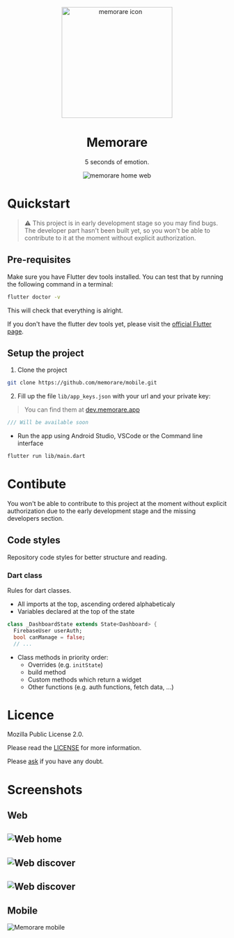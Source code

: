 <p align="middle">
  <img src="./assets/images/icon-512.png" title="memorare icon" width="254"/>
</p>

<h1 align="middle">Memorare</h1>

<p align="middle">5 seconds of emotion.</p>

<p align="middle">
  <img src="./screenshots/home_quote.png" title="memorare home web" />
</p>

# Quickstart

> ⚠️ This project is in early development stage so you may find bugs. The developer part hasn't been built yet, so you won't be able to contribute to it at the moment without explicit authorization.

## Pre-requisites

Make sure you have Flutter dev tools installed.
You can test that by running the following command in a terminal:

```bash
flutter doctor -v
```

This will check that everything is alright.

If you don't have the flutter dev tools yet, please visit the [official Flutter page](https://flutter.dev).

## Setup the project

1. Clone the project

```bash
git clone https://github.com/memorare/mobile.git
```

2. Fill up the file `lib/app_keys.json` with your url and your private key:

> You can find them at [dev.memorare.app](https://dev.memorare.app)

```dart
/// Will be available soon
```

* Run the app using Android Studio, VSCode or the Command line interface

```bash
flutter run lib/main.dart
```

# Contibute

You won't be able to contribute to this project at the moment without explicit authorization due to the early development stage and the missing developers section.

## Code styles

Repository code styles for better structure and reading.

### Dart class

Rules for dart classes.

* All imports at the top, ascending ordered alphabeticaly
* Variables declared at the top of the state

```dart
class _DashboardState extends State<Dashboard> {
  FirebaseUser userAuth;
  bool canManage = false;
  // ...
```

* Class methods in priority order:
  * Overrides (e.g. `initState`)
  * build method
  * Custom methods which return a widget
  * Other functions (e.g. auth functions, fetch data, ...)

# Licence

Mozilla Public License 2.0.

Please read the [LICENSE](./LICENSE) for more information.

Please [ask](mailto:github@memorare.app) if you have any doubt.

# Screenshots

Web
--------------------------------
![Web home](./screenshots/home_quote.png)
--------------------------------
![Web discover](./screenshots/home_discover.png)
--------------------------------
![Web discover](./screenshots/home_topics.png)
--------------------------------
Mobile
--------------------------------
![Memorare mobile](./screenshots/collage_memorare_mobile.png)
